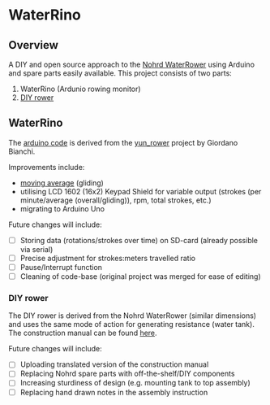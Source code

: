 # WaterRino

## Overview

A DIY and open source approach to the [Nohrd WaterRower](https://www.nohrd.com/us/waterrower/) using Arduino and spare parts easily available. This project consists of two parts:

1. WaterRino (Ardunio rowing monitor)
2. [DIY rower](https://github.com/adruino-io/waterrino/blob/master/WaterRino_german.pdf)

## WaterRino

The [arduino code](https://github.com/adruino-io/waterrino/blob/master/WaterRino.ino) is derived from the [yun_rower](https://bitbucket.org/giobianchi/yun_rower/src/master/) project by Giordano Bianchi.

Improvements include:
* [moving average](https://github.com/RobTillaart/Arduino/tree/master/libraries/RunningAverage
) (gliding)
* utilising LCD 1602 (16x2) Keypad Shield for variable output (strokes (per minute/average (overall/gliding)), rpm, total strokes, etc.)
* migrating to Arduino Uno

Future changes will include:
- [ ] Storing data (rotations/strokes over time) on SD-card (already possible via serial)
- [ ] Precise adjustment for strokes:meters travelled ratio
- [ ] Pause/Interrupt function
- [ ] Cleaning of code-base (original project was merged for ease of editing)

### DIY rower

The DIY rower is derived from the Nohrd WaterRower (similar dimensions) and uses the same mode of action for generating resistance (water tank). The construction manual can be found [here](https://github.com/adruino-io/waterrino/blob/master/WaterRino_german.pdf).

Future changes will include:
- [ ] Uploading translated version of the construction manual
- [ ] Replacing Nohrd spare parts with off-the-shelf/DIY components
- [ ] Increasing sturdiness of design (e.g. mounting tank to top assembly)
- [ ] Replacing hand drawn notes in the assembly instruction
